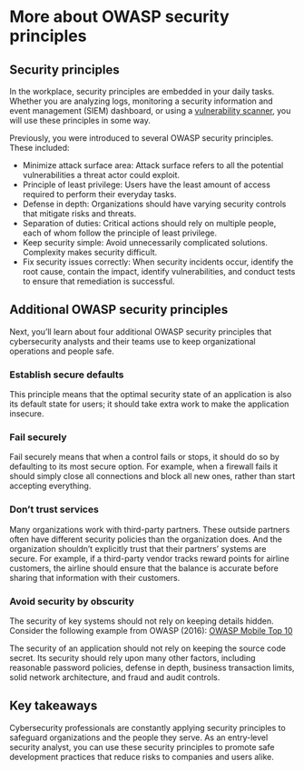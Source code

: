 # More about OWASP security principles
## **Security principles**
In the workplace, security principles are embedded in your daily tasks. Whether you are analyzing logs, monitoring a security information and event management (SIEM) dashboard, or using a [vulnerability scanner](https://csrc.nist.gov/glossary/term/vulnerability_scanner), you will use these principles in some way. 

Previously, you were introduced to several OWASP security principles. These included:
- Minimize attack surface area: Attack surface refers to all the potential vulnerabilities a threat actor could exploit.
- Principle of least privilege: Users have the least amount of access required to perform their everyday tasks.
- Defense in depth: Organizations should have varying security controls that mitigate risks and threats.
- Separation of duties: Critical actions should rely on multiple people, each of whom follow the principle of least privilege.
- Keep security simple: Avoid unnecessarily complicated solutions. Complexity makes security difficult.
- Fix security issues correctly: When security incidents occur, identify the root cause, contain the impact, identify vulnerabilities, and conduct tests to ensure that remediation is successful.

## **Additional OWASP security principles**
Next, you’ll learn about four additional OWASP security principles that cybersecurity analysts and their teams use to keep organizational operations and people safe.

### **Establish secure defaults**
This principle means that the optimal security state of an application is also its default state for users; it should take extra work to make the application insecure. 

### **Fail securely**
Fail securely means that when a control fails or stops, it should do so by defaulting to its most secure option. For example, when a firewall fails it should simply close all connections and block all new ones, rather than start accepting everything.

### **Don’t trust services**
Many organizations work with third-party partners. These outside partners often have different security policies than the organization does. And the organization shouldn’t explicitly trust that their partners’ systems are secure. For example, if a third-party vendor tracks reward points for airline customers, the airline should ensure that the balance is accurate before sharing that information with their customers.

### **Avoid security by obscurity**
The security of key systems should not rely on keeping details hidden. Consider the following example from OWASP (2016): [OWASP Mobile Top 10](https://owasp.org/www-project-mobile-top-10/2016-risks/)

The security of an application should not rely on keeping the source code secret. Its security should rely upon many other factors, including reasonable password policies, defense in depth, business transaction limits, solid network architecture, and fraud and audit controls.

## **Key takeaways**
Cybersecurity professionals are constantly applying security principles to safeguard organizations and the people they serve. As an entry-level security analyst, you can use these security principles to promote safe development practices that reduce risks to companies and users alike. 
